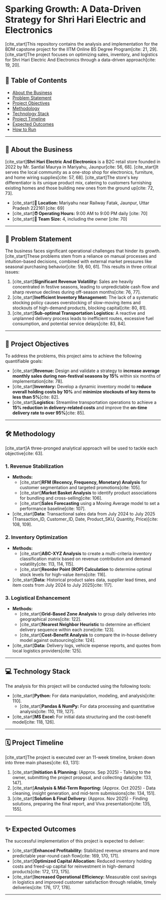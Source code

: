 # Sparking Growth: A Data-Driven Strategy for Shri Hari Electric and Electronics

[cite_start]This repository contains the analysis and implementation for the BDM capstone project for the IITM Online BS Degree Program[cite: 21, 29]. [cite_start]The project focuses on optimizing sales, inventory, and logistics for Shri Hari Electric And Electronics through a data-driven approach[cite: 19, 20].

## 📑 Table of Contents
* [About the Business](#-about-the-business)
* [Problem Statement](#-problem-statement)
* [Project Objectives](#-project-objectives)
* [Methodology](#-methodology)
* [Technology Stack](#-technology-stack)
* [Project Timeline](#-project-timeline)
* [Expected Outcomes](#-expected-outcomes)
* [How to Run](#-how-to-run)

---

## 🏬 About the Business

[cite_start]**Shri Hari Electric And Electronics** is a B2C retail store founded in 2022 by Mr. Santlal Maurya in Mariyahu, Jaunpur[cite: 56, 68]. [cite_start]It serves the local community as a one-stop shop for electronics, furniture, and home wiring supplies[cite: 57, 68]. [cite_start]The store's key differentiator is its unique product mix, catering to customers furnishing existing homes and those building new ones from the ground up[cite: 72, 73].

* [cite_start]**📍 Location:** Mariyahu near Railway Fatak, Jaunpur, Uttar Pradesh 222161 [cite: 69]
* [cite_start]**⏰ Operating Hours:** 9:00 AM to 9:00 PM daily [cite: 70]
* [cite_start]**👥 Team Size:** 4, including the owner [cite: 70]

---

## 🎯 Problem Statement

The business faces significant operational challenges that hinder its growth. [cite_start]These problems stem from a reliance on manual processes and intuition-based decisions, combined with external market pressures like seasonal purchasing behavior[cite: 59, 60, 61]. This results in three critical issues:

1.  [cite_start]**Significant Revenue Volatility:** Sales are heavily concentrated in festive seasons, leading to unpredictable cash flow and sharp revenue declines during off-season months[cite: 76, 77].
2.  [cite_start]**Inefficient Inventory Management:** The lack of a systematic stocking policy causes overstocking of slow-moving items and stockouts of high-demand products, blocking capital[cite: 80, 81].
3.  [cite_start]**Sub-optimal Transportation Logistics:** A reactive and unplanned delivery process leads to inefficient routes, excessive fuel consumption, and potential service delays[cite: 83, 84].

---

## 🚀 Project Objectives

To address the problems, this project aims to achieve the following quantifiable goals:

* [cite_start]**Revenue:** Design and validate a strategy to **increase average monthly sales during non-festival seasons by 15%** within six months of implementation[cite: 78].
* [cite_start]**Inventory:** Develop a dynamic inventory model to **reduce overall holding costs by 10%** and **minimize stockouts of key items to less than 5%**[cite: 82].
* [cite_start]**Logistics:** Streamline transportation operations to achieve a **15% reduction in delivery-related costs** and improve the **on-time delivery rate to over 95%**[cite: 85].

---

## 🛠️ Methodology

[cite_start]A three-pronged analytical approach will be used to tackle each objective[cite: 63].

### 1. Revenue Stabilization
* **Methods:**
    * [cite_start]**RFM (Recency, Frequency, Monetary) Analysis** for customer segmentation and targeted promotions[cite: 105].
    * [cite_start]**Market Basket Analysis** to identify product associations for bundling and cross-selling[cite: 106].
    * [cite_start]**Sales Forecasting** using a Moving Average model to set a performance baseline[cite: 107].
* [cite_start]**Data:** Transactional sales data from July 2024 to July 2025 (Transaction_ID, Customer_ID, Date, Product_SKU, Quantity, Price)[cite: 108, 109].

### 2. Inventory Optimization
* **Methods:**
    * [cite_start]**ABC-XYZ Analysis** to create a multi-criteria inventory classification matrix based on revenue contribution and demand volatility[cite: 113, 114, 115].
    * [cite_start]**Reorder Point (ROP) Calculation** to determine optimal stock levels for high-value items[cite: 116].
* [cite_start]**Data:** Historical product sales data, supplier lead times, and item costs from July 2024 to July 2025[cite: 117].

### 3. Logistical Enhancement
* **Methods:**
    * [cite_start]**Grid-Based Zone Analysis** to group daily deliveries into geographical zones[cite: 122].
    * [cite_start]**Nearest Neighbor Heuristic** to determine an efficient delivery sequence within each zone[cite: 123].
    * [cite_start]**Cost-Benefit Analysis** to compare the in-house delivery model against outsourcing[cite: 124].
* [cite_start]**Data:** Delivery logs, vehicle expense reports, and quotes from local logistics providers[cite: 125].

---

## 💻 Technology Stack

The analysis for this project will be conducted using the following tools:

* [cite_start]**Python:** For data manipulation, modeling, and analysis[cite: 110].
    * [cite_start]**Pandas & NumPy:** For data processing and quantitative analysis[cite: 110, 119, 127].
* [cite_start]**MS Excel:** For initial data structuring and the cost-benefit model[cite: 118, 126].

---

## 🗓️ Project Timeline

[cite_start]The project is executed over an 11-week timeline, broken down into three main phases[cite: 63, 131]:

1.  [cite_start]**Initiation & Planning:** (Approx. Sep 2025) - Talking to the owner, submitting the project proposal, and collecting data[cite: 133, 147].
2.  [cite_start]**Analysis & Mid-Term Reporting:** (Approx. Oct 2025) - Data cleaning, insight generation, and mid-term submissions[cite: 134, 151].
3.  [cite_start]**Solution & Final Delivery:** (Approx. Nov 2025) - Finding solutions, preparing the final report, and Viva presentation[cite: 135, 155].

---

## ✨ Expected Outcomes

The successful implementation of this project is expected to deliver:

* [cite_start]**Enhanced Profitability:** Stabilized revenue streams and more predictable year-round cash flow[cite: 169, 170, 171].
* [cite_start]**Optimized Capital Allocation:** Reduced inventory holding costs and freed-up capital for reinvestment in high-demand products[cite: 172, 173, 175].
* [cite_start]**Increased Operational Efficiency:** Measurable cost savings in logistics and improved customer satisfaction through reliable, timely deliveries[cite: 176, 177, 178].

---
